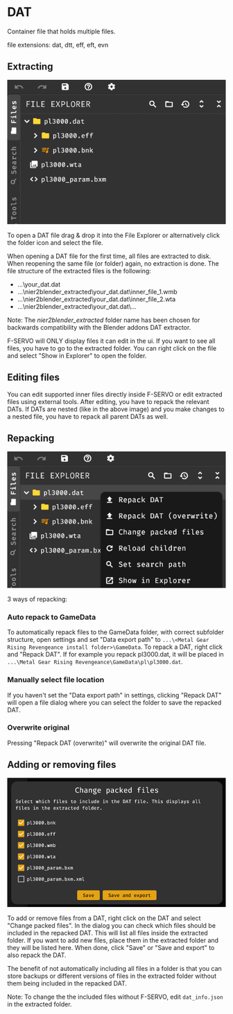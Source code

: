 # DAT

Container file that holds multiple files.

file extensions: dat, dtt, eff, eft, evn

## Extracting

![file explorer](assets/help/img/file_explorer_dat.png)

To open a DAT file drag & drop it into the File Explorer or alternatively click the folder icon and select the file.

When opening a DAT file for the first time, all files are extracted to disk. When reopening the same file (or folder) again, no extraction is done.
The file structure of the extracted files is the following:

- ...\\your_dat.dat
- ...\\nier2blender_extracted\\your_dat.dat\\inner_file_1.wmb
- ...\\nier2blender_extracted\\your_dat.dat\\inner_file_2.wta
- ...\\nier2blender_extracted\\your_dat.dat\\...

Note: The *nier2blender_extracted* folder name has been chosen for backwards compatibility with the Blender addons DAT extractor.

F-SERVO will ONLY display files it can edit in the ui. If you want to see all files, you have to go to the extracted folder. You can right click on the file and select "Show in Explorer" to open the folder.

## Editing files

You can edit supported inner files directly inside F-SERVO or edit extracted files using external tools. After editing, you have to repack the relevant DATs.
If DATs are nested (like in the above image) and you make changes to a nested file, you have to repack all parent DATs as well.

## Repacking

![repack](assets/help/img/dat_context_menu.png)

3 ways of repacking:

### Auto repack to GameData

To automatically repack files to the GameData folder, with correct subfolder structure, open settings and set "Data export path" to
`...\<Metal Gear Rising Revengeance install folder>\GameData`. To repack a DAT, right click and "Repack DAT". If for example you repack pl3000.dat, it will
be placed in `...\Metal Gear Rising Revengeance\GameData\pl\pl3000.dat`.

### Manually select file location

If you haven't set the "Data export path" in settings, clicking "Repack DAT" will open a file dialog where you can select the folder to save the repacked DAT.

### Overwrite original

Pressing "Repack DAT (overwrite)" will overwrite the original DAT file.

## Adding or removing files

![change packed files](assets/help/img/dat_change_packed_files.png)

To add or remove files from a DAT, right click on the DAT and select "Change packed files". In the dialog you can check which files should be included in the repacked DAT.
This will list all files inside the extracted folder. If you want to add new files, place them in the extracted folder and they will be listed here.
When done, click "Save" or "Save and export" to also repack the DAT.

The benefit of not automatically including all files in a folder is that you can store backups or different versions of files in the extracted folder without them being included in the repacked DAT.

Note: To change the the included files without F-SERVO, edit `dat_info.json` in the extracted folder.
